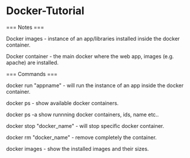 # Docker-Tutorial

=== Notes ===

Docker images - instance of an app/libraries installed inside the docker container.

Docker container - the main docker where the web app, images (e.g. apache) are installed.

=== Commands ===

docker run "appname" -  will run the instance of an app inside the docker container.

docker ps - show available docker containers.

docker ps -a show runnning docker containers, ids, name etc..

docker stop "docker_name" - will stop specific docker container.

docker rm "docker_name" - remove completely the container.

docker images - show the installed images and their sizes.
